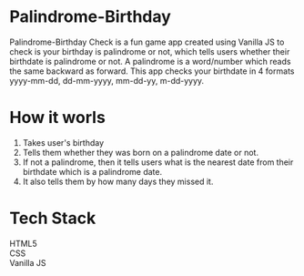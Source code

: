 # Palindrome-Birthday
Palindrome-Birthday Check is a fun game app created using Vanilla JS to check is your birthday is palindrome or not, which tells users whether their birthdate is palindrome or not. A palindrome is a word/number which reads the same backward as forward. This app checks your birthdate in 4 formats yyyy-mm-dd, dd-mm-yyyy, mm-dd-yy, m-dd-yyyy.

# How it worls
1. Takes user's birthday
2. Tells them whether they was born on a palindrome date or not.
3. If not a palindrome, then it tells users what is the nearest date from their birthdate which is a palindrome date.
4. It also tells them by how many days they missed it.

# Tech Stack
HTML5\
CSS\
Vanilla JS
